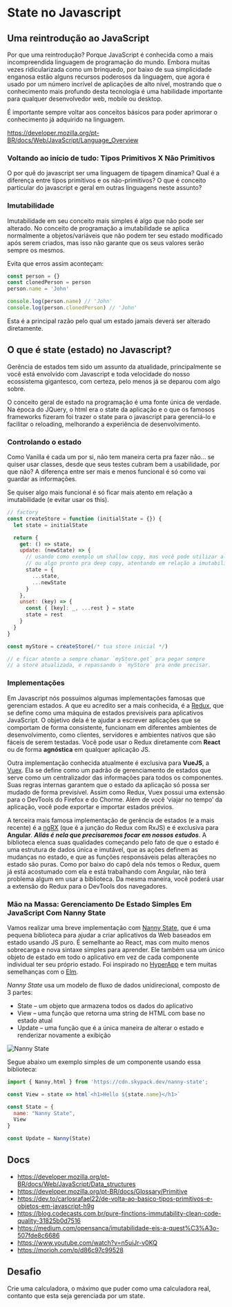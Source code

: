 # State no Javascript

## Uma reintrodução ao JavaScript

Por que uma reintrodução? Porque JavaScript é conhecida como a mais incompreendida linguagem de programação do mundo. Embora muitas vezes ridicularizada como um brinquedo, por baixo de sua simplicidade enganosa estão alguns recursos poderosos da linguagem, que agora é usado por um número incrível de aplicações de alto nível, mostrando que o conhecimento mais profundo desta tecnologia é uma habilidade importante para qualquer desenvolvedor web, mobile ou desktop.

É importante sempre voltar aos conceitos básicos para poder aprimorar o conhecimento já adquirido na linguagem.

<https://developer.mozilla.org/pt-BR/docs/Web/JavaScript/Language_Overview>

### Voltando ao início de tudo: Tipos Primitivos X Não Primitivos

O por quê do javascript ser uma linguagem de tipagem dinamica? Qual é a diferença entre tipos primitivos e os não-primitivos? O que é conceito particular do javascript e geral em outras linguagens neste assunto?

### Imutabilidade

Imutabilidade em seu conceito mais simples é algo que não pode ser alterado. No conceito de programação a imutabilidade se aplica normalmente a objetos/variáveis que não podem ter seu estado modificado após serem criados, mas isso não garante que os seus valores serão sempre os mesmos.

Evita que erros assim aconteçam:

```javascript
const person = {}
const clonedPerson = person
person.name = 'John'

console.log(person.name) // 'John'
console.log(person.clonedPerson) // 'John'
```

Esta é a principal razão pelo qual um estado jamais deverá ser alterado diretamente.

## O que é state (estado) no Javascript?

Gerência de estados tem sido um assunto da atualidade, principalmente se você está envolvido com Javascript e toda velocidade do nosso ecossistema gigantesco, com certeza, pelo menos já se deparou com algo sobre.

O conceito geral de estado na programação é uma fonte única de verdade. Na época do JQuery, o html era o state da aplicação e o que os famosos frameworks fizeram foi trazer o state para o javascript para gerenciá-lo e facilitar o reloading, melhorando a experiência de desenvolvimento.

### Controlando o estado

Como Vanilla é cada um por si, não tem maneira certa pra fazer não... se quiser usar classes, desde que seus testes cubram bem a usabilidade, por que não? A diferença entre ser mais e menos funcional é só como vai guardar as informações.

Se quiser algo mais funcional é só ficar mais atento em relação a imutabilidade (e evitar usar os this).

```javascript
// factory
const createStore = function (initialState = {}) {
  let state = initialState

  return {
    get: () => state,
    update: (newState) => {
      // usando como exemplo um shallow copy, mas você pode utilizar algum algoritmo
      // ou algo pronto pra deep copy, atentando em relação a imutabilidade
      state = {
        ...state,
        ...newState
      }
    },
    unset: (key) => {
      const { [key]: _, ...rest } = state
      state = rest
    }
  }
}

const myStore = createStore(/* tua store inicial */)

// e ficar atento a sempre chamar `myStore.get` pra pegar sempre
// a store atualizada, e repassando o `myStore` pra onde precisar.
```

### Implementações

Em Javascript nós possuímos algumas implementações famosas que gerenciam estados. A que eu acredito ser a mais conhecida, é a [Redux](https://redux.js.org/), que se define como uma máquina de estados previsíveis para aplicativos JavaScript. O objetivo dela é te ajudar a escrever aplicações que se comportam de forma consistente, funcionam em diferentes ambientes de desenvolvimento, como clientes, servidores e ambientes nativos que são fáceis de serem testadas. Você pode usar o Redux diretamente com **React** ou de forma **agnóstica** em qualquer aplicação JS.

Outra implementação conhecida atualmente é exclusiva para **VueJS**, a [Vuex](https://vuex.vuejs.org/ptbr/). Ela se define como um padrão de gerenciamento de estados que serve como um centralizador das informações para todos os componentes. Suas regras internas garantem que o estado da aplicação só possa ser mudado de forma previsível. Assim como Redux, Vuex possui uma extensão para o DevTools do Firefox e do Chorme. Além de você ‘viajar no tempo’ da aplicação, você pode exportar e importar estados prévios.

A terceira mais famosa implementação de gerência de estados (e a mais recente) é a [ngRX](https://ngrx.io/) (que é a junção do Redux com RxJS) e é exclusiva para **Angular**. ***Aliás é nela que precisaremos focar em nossos estudos***. A biblioteca elenca suas qualidades começando pelo fato de que o estado é uma estrutura de dados única e imutável, que as ações definem as mudanças no estado, e que as funções responsáveis pelas alterações no estado são puras. Como por baixo do capô dela nós temos o Redux, quem já está acostumado com ela e está trabalhando com Angular, não terá problema algum em usar a biblioteca. Da mesma maneira, você poderá usar a extensão do Redux para o DevTools dos navegadores.

### Mão na Massa: Gerenciamento De Estado Simples Em JavaScript Com Nanny State

Vamos realizar uma breve implementação com [Nanny State](https://github.com/daz4126/Nanny-State), que é uma pequena biblioteca para ajudar a criar aplicativos da Web baseados em estado usando JS puro. É semelhante ao React, mas com muito menos sobrecarga e nova sintaxe simples para aprender. Ele também usa um único objeto de estado em todo o aplicativo em vez de cada componente individual ter seu próprio estado. Foi inspirado no [HyperApp](https://github.com/jorgebucaran/hyperapp) e tem muitas semelhanças com o [Elm](https://elm-lang.org/).

*Nanny State* usa um modelo de fluxo de dados unidirecional, composto de 3 partes:

* State  – um objeto que armazena todos os dados do aplicativo
* View  – uma função que retorna uma string de HTML com base no estado atual
* Update  – uma função que é a única maneira de alterar o estado e renderizar novamente a exibição

![Nanny State](https://user-images.githubusercontent.com/16646/171490664-2859a7ea-f4c4-47c3-8b96-edfa6f196bbb.png)

Segue abaixo um exemplo simples de um componente usando essa biblioteca:

```javascript
import { Nanny,html } from 'https://cdn.skypack.dev/nanny-state';

const View = state => html`<h1>Hello ${state.name}</h1>`

const State = {
  name: "Nanny State",
  View
}

const Update = Nanny(State)
```

## Docs

* <https://developer.mozilla.org/pt-BR/docs/Web/JavaScript/Data_structures>
* <https://developer.mozilla.org/pt-BR/docs/Glossary/Primitive>
* <https://dev.to/carlosrafael22/de-volta-ao-basico-tipos-primitivos-e-objetos-em-javascript-h9g>
* <https://blog.codecasts.com.br/pure-finctions-immutability-clean-code-quality-31825b0d7516>
* <https://medium.com/opensanca/imutabilidade-eis-a-quest%C3%A3o-507fde8c6686>
* <https://www.youtube.com/watch?v=n5uiJr-v0KQ>
* <https://morioh.com/p/d86c97c99528>

## Desafio

Crie uma calculadora, o máximo que puder como uma calculadora real, contanto que esta seja gerenciada por um state.
